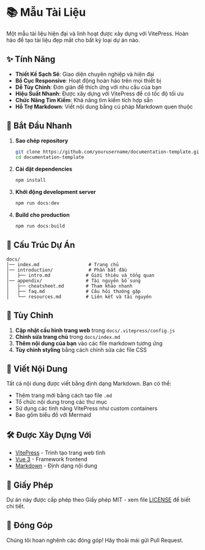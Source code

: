 # 📚 Mẫu Tài Liệu

Một mẫu tài liệu hiện đại và linh hoạt được xây dựng với VitePress. Hoàn hảo để tạo tài liệu đẹp mắt cho bất kỳ loại dự án nào.

## ✨ Tính Năng

- **Thiết Kế Sạch Sẽ**: Giao diện chuyên nghiệp và hiện đại
- **Bố Cục Responsive**: Hoạt động hoàn hảo trên mọi thiết bị
- **Dễ Tùy Chỉnh**: Đơn giản để thích ứng với nhu cầu của bạn
- **Hiệu Suất Nhanh**: Được xây dựng với VitePress để có tốc độ tối ưu
- **Chức Năng Tìm Kiếm**: Khả năng tìm kiếm tích hợp sẵn
- **Hỗ Trợ Markdown**: Viết nội dung bằng cú pháp Markdown quen thuộc

## 🚀 Bắt Đầu Nhanh

1. **Sao chép repository**
   ```bash
   git clone https://github.com/yourusername/documentation-template.git
   cd documentation-template
   ```

2. **Cài đặt dependencies**
   ```bash
   npm install
   ```

3. **Khởi động development server**
   ```bash
   npm run docs:dev
   ```

4. **Build cho production**
   ```bash
   npm run docs:build
   ```

## 📁 Cấu Trúc Dự Án

```
docs/
│── index.md                  # Trang chủ
│── introduction/             # Phần bắt đầu
│   ├── intro.md             # Giới thiệu và tổng quan
│── appendix/                # Tài nguyên bổ sung
│   ├── cheatsheet.md        # Tham khảo nhanh
│   ├── faq.md               # Câu hỏi thường gặp
│   └── resources.md         # Liên kết và tài nguyên
```

## 🎨 Tùy Chỉnh

1. **Cập nhật cấu hình trang web** trong `docs/.vitepress/config.js`
2. **Chỉnh sửa trang chủ** trong `docs/index.md`
3. **Thêm nội dung của bạn** vào các file markdown tương ứng
4. **Tùy chỉnh styling** bằng cách chỉnh sửa các file CSS

## 📝 Viết Nội Dung

Tất cả nội dung được viết bằng định dạng Markdown. Bạn có thể:
- Thêm trang mới bằng cách tạo file `.md`
- Tổ chức nội dung trong các thư mục
- Sử dụng các tính năng VitePress như custom containers
- Bao gồm biểu đồ với Mermaid

## 🛠️ Được Xây Dựng Với

- [VitePress](https://vitepress.dev/) - Trình tạo trang web tĩnh
- [Vue 3](https://vuejs.org/) - Framework frontend
- [Markdown](https://www.markdownguide.org/) - Định dạng nội dung

## 📜 Giấy Phép

Dự án này được cấp phép theo Giấy phép MIT - xem file [LICENSE](LICENSE) để biết chi tiết.

## 🤝 Đóng Góp

Chúng tôi hoan nghênh các đóng góp! Hãy thoải mái gửi Pull Request.